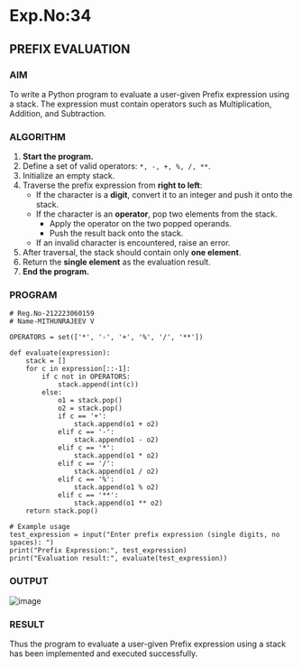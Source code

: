 # Exp.No:34  
## PREFIX EVALUATION

### AIM  
To write a Python program to evaluate a user-given Prefix expression using a stack. The expression must contain operators such as Multiplication, Addition, and Subtraction.


### ALGORITHM

1. **Start the program.**
2. Define a set of valid operators: `*, -, +, %, /, **`.
3. Initialize an empty stack.
4. Traverse the prefix expression from **right to left**:
   - If the character is a **digit**, convert it to an integer and push it onto the stack.
   - If the character is an **operator**, pop two elements from the stack.
     - Apply the operator on the two popped operands.
     - Push the result back onto the stack.
   - If an invalid character is encountered, raise an error.
5. After traversal, the stack should contain only **one element**.
6. Return the **single element** as the evaluation result.
7. **End the program.**


### PROGRAM

```
# Reg.No-212223060159
# Name-MITHUNRAJEEV V

OPERATORS = set(['*', '-', '+', '%', '/', '**'])

def evaluate(expression):
    stack = []
    for c in expression[::-1]:
        if c not in OPERATORS:
            stack.append(int(c))
        else:
            o1 = stack.pop()
            o2 = stack.pop()
            if c == '+':
                stack.append(o1 + o2)
            elif c == '-':
                stack.append(o1 - o2)
            elif c == '*':
                stack.append(o1 * o2)
            elif c == '/':
                stack.append(o1 / o2)
            elif c == '%':
                stack.append(o1 % o2)
            elif c == '**':
                stack.append(o1 ** o2)
    return stack.pop()

# Example usage
test_expression = input("Enter prefix expression (single digits, no spaces): ")
print("Prefix Expression:", test_expression)
print("Evaluation result:", evaluate(test_expression))

```


### OUTPUT
![image](https://github.com/user-attachments/assets/60d8b8ac-5a5b-42bd-b796-8a107c18b9c4)


### RESULT
Thus the program to evaluate a user-given Prefix expression using a stack has been implemented and executed successfully.
